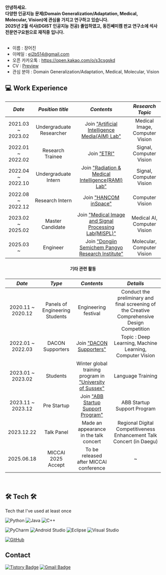 <!-- ![header](https://capsule-render.vercel.app/api?type=waving&color=61BFAD&height=300&section=header&text=Eojin%20Jang&fontSize=80&fontColor=FFFFFF) -->
<strong>
안녕하세요. <br>
다양한 인공지능 문제(Domain Generalization/Adaptation, Medical, Molecular, Vision)에 관심을 가지고 연구하고 있습니다. <br>   
2025년 2월 석사(DGIST 인공지능 전공) 졸업하였고, 동진쎄미켐 판교 연구소에 석사 전문연구요원으로 재직중 입니다. </strong> <br><br>

- 이름 : 장어진 <br>
- 이메일 : ej2b514@gmail.com <br>
- 오픈 카카오톡 : https://open.kakao.com/o/s3csgskd <br>
- CV : [Preview](https://github.com/Eojin-J/CV/blob/main/Eojin_CV_2209.pdf) <br> 
- 관심 분야 : Domain Generalization/Adaptation, Medical, Molecular, Vision <br>

 ## 💻 Work Experience
 
###
|     *Date*      |         *Position title*        |          *Contents*         |   *Research Topic* |
|:-------------:|:-------------------:|:-------------------------:|:----------:|
| 2021.03 ~ 2023.02 | Undergraduate Researcher | Join ["Artificial Intelligence Media(AIM) Lab"](https://sites.google.com/view/aim-lab-hbnu/) | Medical Image, Computer Vision |
| 2022.01 ~ 2022.02 | Research Trainee | Join ["ETRI"](https://www.etri.re.kr/kor/sub6/sub6_01020101.etri?departCode=135&departInfoCode=249) | Signal, Computer Vision |
| 2022.04 ~ 2022.10 | Undergraduate Intern | Join ["Radiation & Medical Intelligence(RAMI) Lab"](https://sites.google.com/view/rami-lab/home) | Signal, Computer Vision |
| 2022.08 ~ 2022.12 | Research Intern | Join ["HANCOM inSpace"](https://www.inspace.co.kr/) | Computer Vision |
| 2023.02 ~ 2025.02 | Master Candidate | Join ["Medical Image and Signal Processing Lab(MISPL)"](https://sites.google.com/view/mispl/home) | Medical AI, Computer Vision |
| 2025.03 ~         | Engineer | Join ["Dongjin Semichem Pangyo Research Institute"](https://www.dongjin.com/en/business/rd.php) | Molecular, Computer Vision |

###
 <div align="center"><strong>
    기타 관련 활동
</div></strong>
 
###
|     *Date*      |        *Type*        |          *Contents*         | *Details* |
|:-------------:|:-------------------:|:-------------------------:|:----------:|
| 2020.11 ~ 2020.12 | Panels of Engineering Students | Engineering festival | Conduct the preliminary and final screening of the Creative Comprehensive Design Competition |
| 2022.01 ~ 2022.03 | DACON Supporters | Join ["DACON Supporters"](https://dacon.io/more/notice/90) | Topic : Deep Learning, Machine Learning, Computer Vision |
| 2023.01 ~ 2023.02 | Students | Winter global training program in ["University of Sussex"](https://www.sussex.ac.uk/) | Language Training |
| 2023.11 ~ 2023.12 | Pre Startup | Join ["ABB Startup Support Program"](https://dip.or.kr/home/notice/businessbbs/boardRead.ubs?sfpsize=10&fboardcd=business&sfkind=&sfcategory=&sfstdt=&sfendt=&sfsearch=ftitle&sfkeyword=&fboardnum=7764&sfpage=1) | ABB Startup Support Program |
| 2023.12.22 | Talk Panel | Made an appearance in the talk concert | Regional Digital Competitiveness Enhancement Talk Concert (in Daegu) |
| 2025.06.18 | MICCAI 2025 Accept | To be released after MICCAI conference | ~ |

<br>

 ## 🛠 Tech 🛠   
 Tech that I've used at least once    
 
![Python](https://img.shields.io/badge/python-3670A0?style=for-the-badge&logo=python&logoColor=ffdd54)  ![Java](https://img.shields.io/badge/java-%23ED8B00.svg?style=for-the-badge&logo=java&logoColor=white) ![C++](https://img.shields.io/badge/c++-%2300599C.svg?style=for-the-badge&logo=c%2B%2B&logoColor=white) 

![PyCharm](https://img.shields.io/badge/pycharm-143?style=for-the-badge&logo=pycharm&logoColor=black&color=black&labelColor=green) ![Android Studio](https://img.shields.io/badge/Android%20Studio-3DDC84.svg?style=for-the-badge&logo=android-studio&logoColor=white) ![Eclipse](https://img.shields.io/badge/Eclipse-FE7A16.svg?style=for-the-badge&logo=Eclipse&logoColor=white) ![Visual Studio](https://img.shields.io/badge/Visual%20Studio-5C2D91.svg?style=for-the-badge&logo=visual-studio&logoColor=white)

[![GitHub](https://img.shields.io/badge/github-%23121011.svg?style=for-the-badge&logo=github&logoColor=white)](https://github.com/Eojin-J)
  
## Contact  
[![Tistory Badge](https://img.shields.io/badge/Tech%20Blog-555263?style=flat&logoColor=white)](https://comgenie.tistory.com/)
[![Gmail Badge](https://img.shields.io/badge/Gmail-D14836?style=flat&logo=Gmail&logoColor=white)](mailto:ej2b514@gmail.com)

